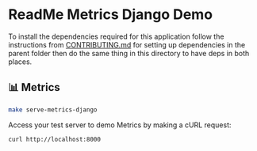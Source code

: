 # ReadMe Metrics Django Demo

To install the dependencies required for this application follow the instructions from [CONTRIBUTING.md](../CONTRIBUTING.md) for setting up dependencies in the parent folder then do the same thing in this directory to have deps in both places.

## 📊 Metrics

```sh
make serve-metrics-django
```

Access your test server to demo Metrics by making a cURL request:

```sh
curl http://localhost:8000
```
